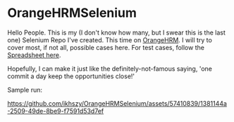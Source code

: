 # OrangeHRMSelenium

Hello People. This is my (I don't know how many, but I swear this is the last one) Selenium Repo I've created. 
This time on [OrangeHRM](https://opensource-demo.orangehrmlive.com/web/index.php/auth/login). I will try to cover most, if not all, possible cases here.
For test cases, follow the [Spreadsheet here](https://docs.google.com/spreadsheets/d/1dTe3NJP8LX2N0wKQZg7yIaR8OqUTjoe00XpayBe6O-0/edit?usp=sharing).

Hopefully, I can make it just like the definitely-not-famous saying, 'one commit a day keep the opportunities close!'

Sample run:


https://github.com/ikhszy/OrangeHRMSelenium/assets/57410839/1381144a-2509-49de-8be9-f7591d53d7ef

